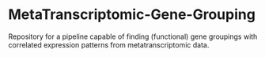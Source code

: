 # MetaTranscriptomic-Gene-Grouping
Repository for a pipeline capable of finding (functional) gene groupings with correlated expression patterns from metatranscriptomic data.
